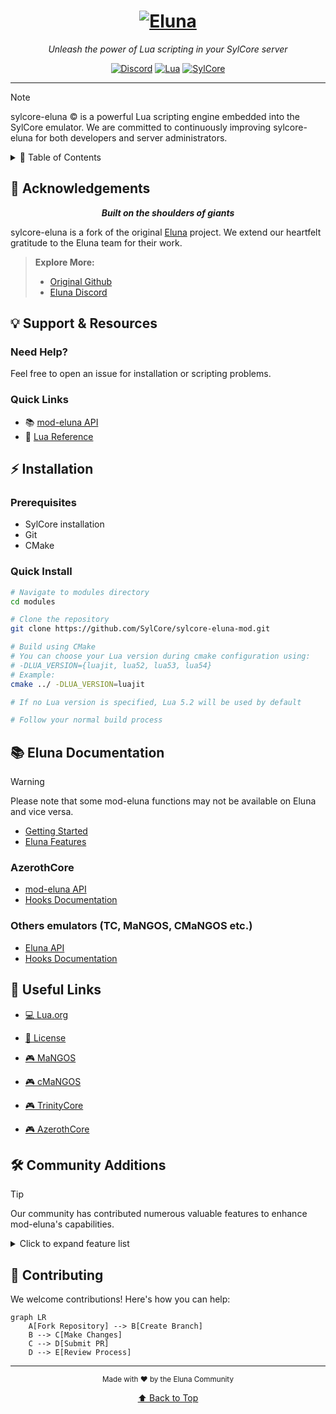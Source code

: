 <div align="center">

# [![Eluna](src/LuaEngine/docs/Eluna.png)](https://github.com/ElunaLuaEngine/Eluna)

*Unleash the power of Lua scripting in your SylCore server*

[![Discord](https://img.shields.io/badge/Discord-Join%20Us-7289DA?style=for-the-badge&logo=discord&logoColor=white)](https://discord.com/invite/ZKSVREE7)
[![Lua](https://img.shields.io/badge/Lua-5.2-2C2D72?style=for-the-badge&logo=lua&logoColor=white)](http://www.lua.org/manual/5.2/)
[![SylCore](https://img.shields.io/badge/AzerothCore-Integrated-darkgreen?style=for-the-badge)](http://www.azerothcore.org/)

---
</div>

> [!NOTE]
> sylcore-eluna © is a powerful Lua scripting engine embedded into the SylCore emulator. We are committed to continuously improving sylcore-eluna for both developers and server administrators.

<details>
<summary>🎯 Table of Contents</summary>

- [Acknowledgements](#-acknowledgements)
- [Support & Resources](#-support--resources)
- [Installation](#-installation)
- [Documentation](#-eluna-documentation)
- [Useful Links](#-useful-links)
- [Community Additions](#%EF%B8%8F-community-additions)
- [Contributing](#-contributing)
</details>

## 🌟 Acknowledgements
<div align="center">

***Built on the shoulders of giants***
</div>

sylcore-eluna is a fork of the original [Eluna](https://github.com/ElunaLuaEngine/Eluna) project. We extend our heartfelt gratitude to the Eluna team for their work.

> **Explore More:**
> - [Original Github](https://github.com/ElunaLuaEngine/Eluna)
> - [Eluna Discord](https://discord.gg/bjkCVWqqfX)

## 💡 Support & Resources

### Need Help?
Feel free to open an issue for installation or scripting problems.

### Quick Links
- 📚 [mod-eluna API](https://www.azerothcore.org/eluna/)
- 📖 [Lua Reference](http://www.lua.org/manual/5.2/)

</div>

## ⚡ Installation

### Prerequisites
- SylCore installation
- Git
- CMake

### Quick Install
```bash
# Navigate to modules directory
cd modules

# Clone the repository
git clone https://github.com/SylCore/sylcore-eluna-mod.git

# Build using CMake
# You can choose your Lua version during cmake configuration using:
# -DLUA_VERSION={luajit, lua52, lua53, lua54}
# Example:
cmake ../ -DLUA_VERSION=luajit

# If no Lua version is specified, Lua 5.2 will be used by default

# Follow your normal build process
```

## 📚 Eluna Documentation
> [!WARNING]
> Please note that some mod-eluna functions may not be available on Eluna and vice versa.
- [Getting Started](https://github.com/ElunaLuaEngine/Eluna/blob/master/docs/USAGE.md)
- [Eluna Features](https://github.com/ElunaLuaEngine/Eluna/blob/master/docs/IMPL_DETAILS.md)

### AzerothCore
- [mod-eluna API](https://www.azerothcore.org/eluna/)
- [Hooks Documentation](https://github.com/azerothcore/mod-eluna/blob/master/src/LuaEngine/Hooks.h)

### Others emulators (TC, MaNGOS, CMaNGOS etc.)
- [Eluna API](https://elunaluaengine.github.io/index.html)
- [Hooks Documentation](https://github.com/ElunaLuaEngine/Eluna/blob/master/hooks/Hooks.h)

## 🔗 Useful Links
- [💻 Lua.org](http://www.lua.org/)
- [📜 License](https://github.com/azerothcore/mod-eluna/blob/master/LICENSE)

- [🎮 MaNGOS](https://www.getmangos.eu/)
- [🎮 cMaNGOS](https://cmangos.net/)
- [🎮 TrinityCore](https://www.trinitycore.org/)
- [🎮 AzerothCore](http://www.azerothcore.org/)

## 🛠️ Community Additions

> [!TIP]
> Our community has contributed numerous valuable features to enhance mod-eluna's capabilities.

<details>
<summary>Click to expand feature list</summary>

### Player Events
```lua
PLAYER_EVENT_ON_PET_ADDED_TO_WORLD
PLAYER_EVENT_ON_LEARN_SPELL
PLAYER_EVENT_ON_UPDATE_AREA
```

### Unit Methods
```lua
Unit:ModifyThreatPct()
Unit:GetAttackers()
Unit:SetSpeedRate(unitMoveType, speed)
```

### Miscellaneous Features
```lua
HttpRequest()
WorldDBQueryAsync
CharDBQueryAsync
AuthDBQueryAsync
```
</details>

## 🤝 Contributing

We welcome contributions! Here's how you can help:

```mermaid
graph LR
    A[Fork Repository] --> B[Create Branch]
    B --> C[Make Changes]
    C --> D[Submit PR]
    D --> E[Review Process]
```

<div align="center">

---
<sub>Made with ❤️ by the Eluna Community</sub>

[⬆ Back to Top](#)
</div>
